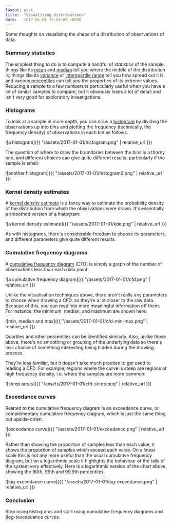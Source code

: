 ```yaml
---
layout: post
title:  "Visualising distributions"
date:   2017-01-01 19:09:09 +0000
---
```


Some thoughts on visualising the shape of a distribution of observations of
data.

### Summary statistics

The simplest thing to do is to compute a handful of _statistics_ of the sample:
things like its [mean](https://en.wikipedia.org/wiki/Mean) and
[median](https://en.wikipedia.org/wiki/Median) tell you where the middle of the
distribution is, things like its
[variance](https://en.wikipedia.org/wiki/Variance#Sample_variance) or
[interquartile range](https://en.wikipedia.org/wiki/Interquartile_range) tell
you how spread out it is, and various
[percentiles](https://en.wikipedia.org/wiki/Percentile) can tell you the
properties of its extreme values. Reducing a sample to a few numbers is
particularly useful when you have a lot of similar samples to compare, but it
obviously loses a lot of detail and isn't very good for exploratory
investigations.

### Histograms

To look at a sample in more depth, you can draw a
[histogram](https://en.wikipedia.org/wiki/Histogram) by dividing the
observations up into _bins_ and plotting the frequency (technically, the
frequency density) of observations in each bin as follows.

![a histogram]({{ "/assets/2017-01-01/histogram.png" | relative_url }})

The question of where to draw the boundaries between the bins is a thorny one,
and different choices can give quite different results, particularly if the
sample is small:

![another histogram]({{ "/assets/2017-01-01/histogram2.png" | relative_url }})

### Kernel density estimates

A [kernel density
estimate](https://en.wikipedia.org/wiki/Kernel_density_estimation) is a fancy
way to estimate the probability density of the distribution from which the
observations were drawn. It's essentially a smoothed version of a histogram:

![a kernel density estimate]({{ "/assets/2017-01-01/kde.png" | relative_url }})

As with histograms, there's considerable freedom to choose its parameters, and
different parameters give quite different results.

### Cumulative frequency diagrams

A [cumulative frequency
diagram](https://en.wikipedia.org/wiki/Cumulative_distribution_function) (CFD)
is simply a graph of the number of observations less than each data point:

![a cumulative frequency diagram]({{ "/assets/2017-01-01/cfd.png" |
relative_url }})

Unlike the visualisation techniques above, there aren't really any parameters
to choose when drawing a CFD, so they're a lot closer to the raw data. Because
of this, you can read lots more meaningful information off them. For instance,
the minimum, median, and maximum are shown here:

![min, median and max]({{ "/assets/2017-01-01/cfd-min-max.png" | relative_url }})

Quartiles and other percentiles can be identified similarly. Also, unlike those
above, there's no smoothing or grouping of the underlying data so there's less
chance of something interesting being hidden during the drawing process.

They're less familiar, but it doesn't take much practice to get used to reading
a CFD. For example, regions where the curve is steep are regions of high
frequency density, i.e. where the samples are more common:

![steep areas]({{ "/assets/2017-01-01/cfd-steep.png" | relative_url }})

### Exceedance curves

Related to the cumulative frequency diagram is an exceedance curve, or
complementary cumulative frequency diagram, which is just the same thing
but upside-down:

![exceedance curve]({{ "/assets/2017-01-01/exceedance.png" | relative_url }})

Rather than showing the proportion of samples less than each value, it shows
the proportion of samples which exceed each value. On a linear scale this is
not any more useful than the usual cumulative frequency diagram, but on a
logarithmic scale it highlights the behaviour of the tails of the system very
effectively. Here is a logarithmic version of the chart above, showing the
90th, 99th and 99.9th percentiles.

![log-exceedance curve]({{ "/assets/2017-01-01/log-exceedance.png" | relative_url }})

### Conclusion

Stop using histograms and start using cumulative frequency diagrams and
(log-)exceedance curves.
